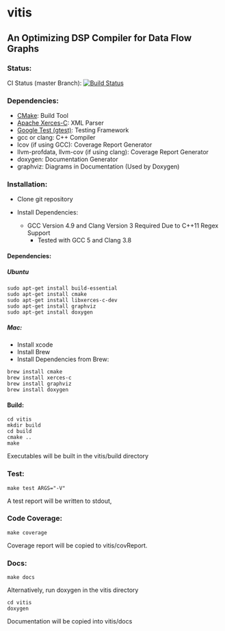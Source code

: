 # vitis

## An Optimizing DSP Compiler for Data Flow Graphs

### Status:

CI Status (master Branch): [![Build Status](https://travis-ci.com/ucb-cyarp/vitis.svg?token=3DFsVQ6rTxi6J46pKtZ6&branch=master)](https://travis-ci.com/ucb-cyarp/vitis)

### Dependencies:
- [CMake](https://cmake.org): Build Tool
- [Apache Xerces-C](https://xerces.apache.org/xerces-c): XML Parser
- [Google Test (gtest)](https://github.com/google/googletest): Testing Framework
- gcc or clang: C++ Compiler
- lcov (if using GCC): Coverage Report Generator
- llvm-profdata, llvm-cov (if using clang): Coverage Report Generator
- doxygen: Documentation Generator
- graphviz: Diagrams in Documentation (Used by Doxygen)

### Installation:
- Clone git repository

- Install Dependencies:
    - GCC Version 4.9 and Clang Version 3 Required Due to C++11 Regex Support
        - Tested with GCC 5 and Clang 3.8

#### Dependencies:
##### Ubuntu
    
```
sudo apt-get install build-essential
sudo apt-get install cmake
sudo apt-get install libxerces-c-dev
sudo apt-get install graphviz
sudo apt-get install doxygen
```

##### Mac:
- Install xcode
- Install Brew
- Install Dependencies from Brew:

```
brew install cmake
brew install xerces-c
brew install graphviz
brew install doxygen
```
    
#### Build:

```
cd vitis
mkdir build
cd build
cmake ..
make
```

Executables will be built in the vitis/build directory
    
### Test:

```
make test ARGS="-V"
```

A test report will be written to stdout,
    
### Code Coverage:

```
make coverage
```
    
Coverage report will be copied to vitis/covReport.
    
### Docs:

```
make docs
```
    
Alternatively, run doxygen in the vitis directory

```
cd vitis
doxygen
```
    
Documentation will be copied into vitis/docs
    
